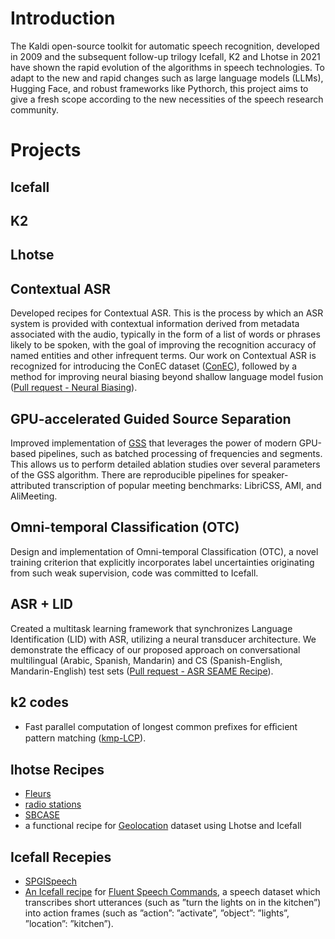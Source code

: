 # Introduction



The Kaldi open-source toolkit for automatic speech recognition, developed in 2009 and the subsequent follow-up trilogy Icefall, K2 and Lhotse in 2021 have shown the rapid evolution of the algorithms in speech technologies. To adapt to the new and rapid changes such as large language models (LLMs), Hugging Face, and robust frameworks like Pythorch, this project aims to give a fresh scope according to the new necessities of the speech research community. 

# Projects

## Icefall

## K2

## Lhotse

## Contextual ASR
Developed recipes for Contextual ASR. This is the process by which an ASR system is provided with contextual information derived from metadata associated with the audio, typically in the form of a list of words or phrases likely to be spoken, with the goal of improving the recognition accuracy of named entities and other infrequent terms. Our work on Contextual ASR is recognized for introducing the ConEC dataset ([ConEC](https://github.com/huangruizhe/ConEC)), followed by a method for improving neural biasing beyond shallow language model fusion ([Pull request - Neural Biasing](https://github.com/k2-fsa/icefall/pull/1763)).

## GPU-accelerated Guided Source Separation
Improved implementation of [GSS](https://github.com/desh2608/gss) that leverages the power of modern GPU-based pipelines, such as batched processing of frequencies and segments. This allows us to perform detailed ablation studies over several parameters of the GSS algorithm. There are reproducible pipelines for speaker-attributed transcription of popular meeting benchmarks: LibriCSS, AMI, and AliMeeting.

## Omni-temporal Classification (OTC)
Design and implementation of Omni-temporal Classification (OTC), a novel training criterion that explicitly incorporates label uncertainties originating from such weak supervision, code was committed to Icefall.

## ASR + LID
Created a multitask learning framework that synchronizes Language Identification (LID) with ASR, utilizing a neural transducer architecture. We demonstrate the efficacy of our proposed approach on conversational multilingual (Arabic, Spanish, Mandarin) and CS (Spanish-English, Mandarin-English) test sets ([Pull request - ASR SEAME Recipe](https://github.com/k2-fsa/icefall/pull/1582)).

## k2 codes
- Fast parallel computation of longest common prefixes for eﬃcient pattern matching ([kmp-LCP](https://github.com/k2-fsa/k2/pull/804)).

## lhotse Recipes
- [Fleurs](https://github.com/lhotse-speech/lhotse/blob/master/lhotse/recipes/fleurs.py)
- [radio stations](https://github.com/lhotse-speech/lhotse/blob/master/lhotse/recipes/radio.py)
- [SBCASE](https://github.com/lhotse-speech/lhotse/blob/master/lhotse/recipes/sbcsae.py)
- a functional recipe for [Geolocation](https://github.com/geolocation-from-speech/icefall/tree/geolocation/egs/radio/geolocation) dataset using Lhotse and Icefall

## Icefall Recepies
- [SPGISpeech](https://github.com/k2-fsa/icefall/tree/master/egs/spgispeech/ASR)
- [An Icefall recipe](https://github.com/k2-fsa/icefall/tree/master/egs/fluent_speech_commands/SLU) for [Fluent Speech Commands](https://www.isca-archive.org/interspeech_2019/lugosch19_interspeech.pdf), a speech dataset which transcribes short utterances (such as ”turn the lights on in the kitchen”) into action frames (such as ”action”: ”activate”, ”object”: ”lights”, ”location”: ”kitchen”).
